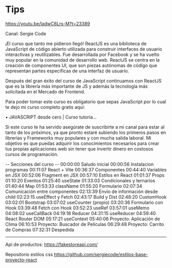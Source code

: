 # Tips

<https://youtu.be/ladwC6Lrs-M?t=23389>

Canal: Sergie Code

¡El curso que tanto me pidieron llegó! ReactJS es una biblioteca de JavaScript de código abierto utilizada para construir interfaces de usuario interactivas y reutilizables. Fue desarrollada por Facebook y se ha vuelto muy popular en la comunidad de desarrollo web. ReactJS se centra en la creación de componentes UI, que son piezas autónomas de código que representan partes específicas de una interfaz de usuario.

Después del gran éxito del curso de JavaScript continuamos con ReactJS que es la librería más importante de JS y además la tecnología más solicitada en el Mercado de Frontend.

Para poder tomar este curso es obligatorio que sepas JavaScript por lo cual te dejo mi curso completo gratis aquí:

 • JAVASCRIPT desde cero | Curso tutoria...  

Si este curso te ha servido asegúrate de suscribirte a mi canal para estar al tanto de los próximos, ya que pronto estaré subiendo los primeros pasos en librerías y Frameworks muy populares y con mucha salida laboral. Mi objetivo es que puedas adquirir los conocimientos necesarios para crear tus propias aplicaciones web sin tener que invertir dinero en costosos cursos de programación.

-- Secciones del curso --
00:00:00 Saludo inicial
00:00:56 Instalacion programas
00:11:07 React + Vite
00:36:37 Componentes
00:44:40 Variables en JSX
00:52:06 Fragment en JSX
00:57:10 Estilos en React
01:01:37 Props
01:10:20 Eventos
01:25:40 useState
01:33:03 Condicionales y ternarios
01:40:44 Map
01:53:33 className
01:55:20 Formulario
02:07:34 Comunicación entre componentes
02:13:39 Envío de información desde child
02:23:15 useEffect y Fetch
02:43:17 Build y Dist
02:48:20 CustomHook
03:02:01 Bootstrap
03:07:02 useCounter (propio)
03:20:36 Formulario con Hook
03:39:48 Fetch con Hook
03:52:23 useRef
03:57:01 useMemo
04:08:02 useCallBack
04:19:18 Reducer
04:31:15 useReducer
04:59:40 React Router DOM
05:17:21 useContext
05:40:06 Proyecto: Aplicación de Clima
06:10:53 Proyecto: Buscador de Películas
06:29:48 Proyecto: Carrito de Compras
07:32:31 Despedida

---

Api de productos:
https://fakestoreapi.com/

Repositorio estilos css
<https://github.com/sergiecode/estilos-base-proyecto-react>

